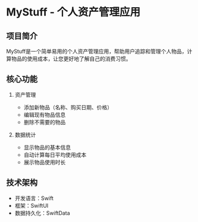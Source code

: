 # MyStuff - 个人资产管理应用

## 项目简介
MyStuff是一个简单易用的个人资产管理应用，帮助用户追踪和管理个人物品，计算物品的使用成本，让您更好地了解自己的消费习惯。

## 核心功能
1. 资产管理
   - 添加新物品（名称、购买日期、价格）
   - 编辑现有物品信息
   - 删除不需要的物品
   
2. 数据统计
   - 显示物品的基本信息
   - 自动计算每日平均使用成本
   - 展示物品使用时长

## 技术架构
- 开发语言：Swift
- 框架：SwiftUI
- 数据持久化：SwiftData 